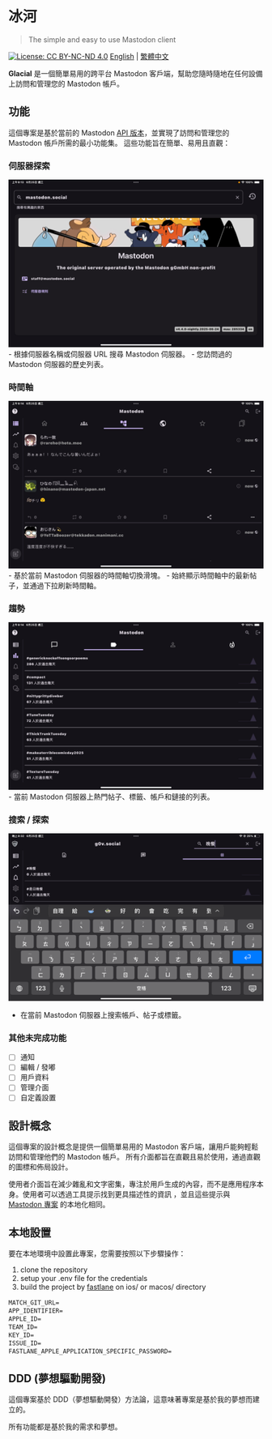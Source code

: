 # 冰河

> The simple and easy to use Mastodon client

[![License: CC BY-NC-ND 4.0][0]][1]
[English](README.md) | [繁體中文](README_zh.md)

**Glacial** 是一個簡單易用的跨平台 Mastodon 客戶端，幫助您隨時隨地在任何設備上訪問和管理您的 Mastodon 帳戶。

## 功能

這個專案是基於當前的 Mastodon [API 版本][2]，並實現了訪問和管理您的 Mastodon 帳戶所需的最小功能集。
這些功能旨在簡單、易用且直觀：

### 伺服器探索

<img src="images/mastodon_server_explorer.png" alt="Mastodon Server Explorer" />
- 根據伺服器名稱或伺服器 URL 搜尋 Mastodon 伺服器。
- 您訪問過的 Mastodon 伺服器的歷史列表。

### 時間軸

<img src="images/federal_timeline.png" alt="Federal Timeline" />
- 基於當前 Mastodon 伺服器的時間軸切換滑塊。
- 始終顯示時間軸中的最新帖子，並通過下拉刷新時間軸。

### 趨勢

<img src="images/trends_hashtag.png" alt="Trends Hashtag" />
- 當前 Mastodon 伺服器上熱門帖子、標籤、帳戶和鏈接的列表。

### 搜索 / 探索

<img src="images/search.png" alt="Search" />

- 在當前 Mastodon 伺服器上搜索帳戶、帖子或標籤。

### 其他未完成功能

- [ ] 通知
- [ ] 編輯 / 發嘟
- [ ] 用戶資料
- [ ] 管理介面
- [ ] 自定義設置

## 設計概念

這個專案的設計概念是提供一個簡單易用的 Mastodon 客戶端，讓用戶能夠輕鬆訪問和管理他們的 Mastodon 帳戶。
所有介面都旨在直觀且易於使用，通過直觀的圖標和佈局設計。

使用者介面旨在減少雜亂和文字密集，專注於用戶生成的內容，而不是應用程序本身。使用者可以透過工具提示找到更具描述性的資訊
，並且這些提示與 [Mastodon 專案][3] 的本地化相同。

## 本地設置

要在本地環境中設置此專案，您需要按照以下步驟操作：

1. clone the repository
2. setup your .env file for the credentials
3. build the project by [fastlane][4] on ios/ or macos/ directory

```.env
MATCH_GIT_URL=
APP_IDENTIFIER=
APPLE_ID=
TEAM_ID=
KEY_ID=
ISSUE_ID=
FASTLANE_APPLE_APPLICATION_SPECIFIC_PASSWORD=
```

## DDD (夢想驅動開發)

這個專案基於 DDD（夢想驅動開發）方法論，這意味著專案是基於我的夢想而建立的。

所有功能都是基於我的需求和夢想。

[0]: https://img.shields.io/badge/License-CC_BY--NC--ND_4.0-lightgrey.svg
[1]: https://creativecommons.org/licenses/by-nc-nd/4.0/
[2]: https://github.com/cmj0121/mastodon_openapi
[3]: https://github.com/mastodon/mastodon/tree/main/app/javascript/mastodon/locales
[4]: https://fastlane.tools/

